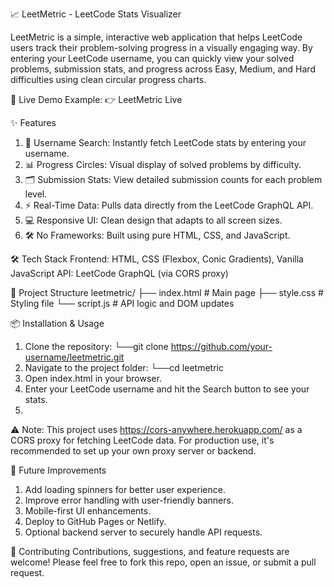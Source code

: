📈 LeetMetric - LeetCode Stats Visualizer

LeetMetric is a simple, interactive web application that helps LeetCode users track their problem-solving progress in a visually engaging way. By entering your LeetCode username, you can quickly view your solved problems, submission stats, and progress across Easy, Medium, and Hard difficulties using clean circular progress charts.


🚀 Live Demo
Example: 👉 LeetMetric Live


✨ Features
1. 🔎 Username Search: Instantly fetch LeetCode stats by entering your username.
2. 📊 Progress Circles: Visual display of solved problems by difficulty.
3. 🗂️ Submission Stats: View detailed submission counts for each problem level.
4. ⚡ Real-Time Data: Pulls data directly from the LeetCode GraphQL API.
5. 💻 Responsive UI: Clean design that adapts to all screen sizes.
6. 🛠️ No Frameworks: Built using pure HTML, CSS, and JavaScript.


🛠️ Tech Stack
Frontend: HTML, CSS (Flexbox, Conic Gradients), Vanilla JavaScript
API: LeetCode GraphQL (via CORS proxy)


📂 Project Structure
leetmetric/
├── index.html       # Main page
├── style.css        # Styling file
└── script.js        # API logic and DOM updates


📦 Installation & Usage
1. Clone the repository:
   └──git clone https://github.com/your-username/leetmetric.git
2. Navigate to the project folder:
    └──cd leetmetric
3. Open index.html in your browser.
4. Enter your LeetCode username and hit the Search button to see your stats.
5. 

⚠️ Note: This project uses https://cors-anywhere.herokuapp.com/ as a CORS proxy for fetching LeetCode data. For production use, it's recommended to set up your own proxy server or backend.


📌 Future Improvements
1. Add loading spinners for better user experience.
2. Improve error handling with user-friendly banners.
3. Mobile-first UI enhancements.
4. Deploy to GitHub Pages or Netlify.
5. Optional backend server to securely handle API requests.


🤝 Contributing
Contributions, suggestions, and feature requests are welcome!
Please feel free to fork this repo, open an issue, or submit a pull request.

